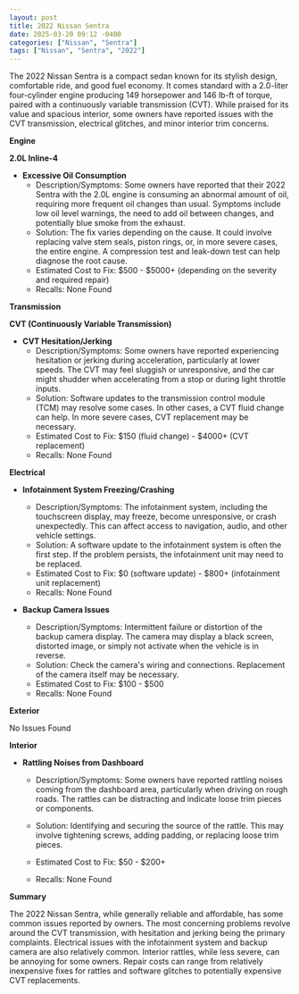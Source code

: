 ```yaml
---
layout: post
title: 2022 Nissan Sentra
date: 2025-03-20 09:12 -0400
categories: ["Nissan", "Sentra"]
tags: ["Nissan", "Sentra", "2022"]
---
```

The 2022 Nissan Sentra is a compact sedan known for its stylish design, comfortable ride, and good fuel economy. It comes standard with a 2.0-liter four-cylinder engine producing 149 horsepower and 146 lb-ft of torque, paired with a continuously variable transmission (CVT). While praised for its value and spacious interior, some owners have reported issues with the CVT transmission, electrical glitches, and minor interior trim concerns.

**Engine**

**2.0L Inline-4**
* **Excessive Oil Consumption**
    * Description/Symptoms: Some owners have reported that their 2022 Sentra with the 2.0L engine is consuming an abnormal amount of oil, requiring more frequent oil changes than usual. Symptoms include low oil level warnings, the need to add oil between changes, and potentially blue smoke from the exhaust.
    * Solution: The fix varies depending on the cause. It could involve replacing valve stem seals, piston rings, or, in more severe cases, the entire engine. A compression test and leak-down test can help diagnose the root cause.
    * Estimated Cost to Fix: $500 - $5000+ (depending on the severity and required repair)
    * Recalls: None Found

**Transmission**

**CVT (Continuously Variable Transmission)**

* **CVT Hesitation/Jerking**
    * Description/Symptoms: Some owners have reported experiencing hesitation or jerking during acceleration, particularly at lower speeds. The CVT may feel sluggish or unresponsive, and the car might shudder when accelerating from a stop or during light throttle inputs.
    * Solution: Software updates to the transmission control module (TCM) may resolve some cases. In other cases, a CVT fluid change can help. In more severe cases, CVT replacement may be necessary.
    * Estimated Cost to Fix: $150 (fluid change) - $4000+ (CVT replacement)
    * Recalls: None Found

**Electrical**

* **Infotainment System Freezing/Crashing**
    * Description/Symptoms: The infotainment system, including the touchscreen display, may freeze, become unresponsive, or crash unexpectedly. This can affect access to navigation, audio, and other vehicle settings.
    * Solution: A software update to the infotainment system is often the first step. If the problem persists, the infotainment unit may need to be replaced.
    * Estimated Cost to Fix: $0 (software update) - $800+ (infotainment unit replacement)
    * Recalls: None Found

* **Backup Camera Issues**
    * Description/Symptoms: Intermittent failure or distortion of the backup camera display. The camera may display a black screen, distorted image, or simply not activate when the vehicle is in reverse.
    * Solution: Check the camera's wiring and connections. Replacement of the camera itself may be necessary.
    * Estimated Cost to Fix: $100 - $500
    * Recalls: None Found

**Exterior**

No Issues Found

**Interior**

* **Rattling Noises from Dashboard**
    * Description/Symptoms: Some owners have reported rattling noises coming from the dashboard area, particularly when driving on rough roads. The rattles can be distracting and indicate loose trim pieces or components.
    * Solution: Identifying and securing the source of the rattle. This may involve tightening screws, adding padding, or replacing loose trim pieces.
    * Estimated Cost to Fix: $50 - $200+

    * Recalls: None Found

**Summary**

The 2022 Nissan Sentra, while generally reliable and affordable, has some common issues reported by owners. The most concerning problems revolve around the CVT transmission, with hesitation and jerking being the primary complaints. Electrical issues with the infotainment system and backup camera are also relatively common. Interior rattles, while less severe, can be annoying for some owners. Repair costs can range from relatively inexpensive fixes for rattles and software glitches to potentially expensive CVT replacements.

